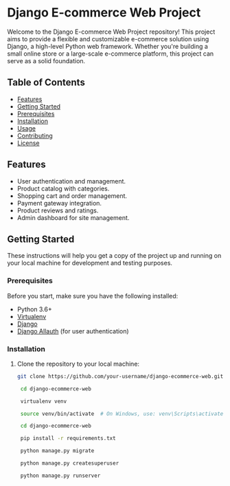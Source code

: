 # Django E-commerce Web Project

Welcome to the Django E-commerce Web Project repository! This project aims to provide a flexible and customizable e-commerce solution using Django, a high-level Python web framework. Whether you're building a small online store or a large-scale e-commerce platform, this project can serve as a solid foundation.

## Table of Contents

- [Features](#features)
- [Getting Started](#getting-started)
- [Prerequisites](#prerequisites)
- [Installation](#installation)
- [Usage](#usage)
- [Contributing](#contributing)
- [License](#license)

## Features

- User authentication and management.
- Product catalog with categories.
- Shopping cart and order management.
- Payment gateway integration.
- Product reviews and ratings.
- Admin dashboard for site management.

## Getting Started

These instructions will help you get a copy of the project up and running on your local machine for development and testing purposes.

### Prerequisites

Before you start, make sure you have the following installed:

- Python 3.6+
- [Virtualenv](https://pypi.org/project/virtualenv/)
- [Django](https://www.djangoproject.com/)
- [Django Allauth](https://github.com/pennersr/django-allauth) (for user authentication)

### Installation

1. Clone the repository to your local machine:

   ```bash
   git clone https://github.com/your-username/django-ecommerce-web.git

    cd django-ecommerce-web

    virtualenv venv

    source venv/bin/activate  # On Windows, use: venv\Scripts\activate

    cd django-ecommerce-web

    pip install -r requirements.txt

    python manage.py migrate

    python manage.py createsuperuser

    python manage.py runserver
